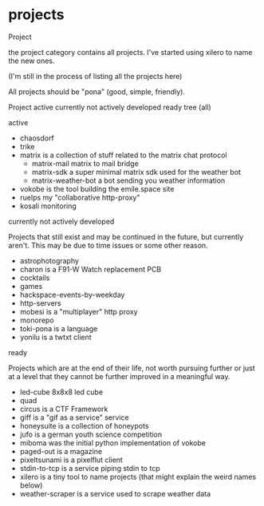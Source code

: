 # projects

Project

the project category contains all projects. I've started using xilero to name the new ones.

(I'm still in the process of listing all the projects here)

All projects should be "pona" (good, simple, friendly).

Project
    active
    currently not actively developed
    ready
    tree (all)

active

- chaosdorf
- trike
- matrix is a collection of stuff related to the matrix chat protocol
    - matrix-mail matrix to mail bridge
    - matrix-sdk a super minimal matrix sdk used for the weather bot
    - matrix-weather-bot a bot sending you weather information
- vokobe is the tool building the emile.space site
- ruelps my "collaborative http-proxy"
- kosali monitoring

currently not actively developed

Projects that still exist and may be continued in the future, but currently
aren't. This may be due to time issues or some other reason.

- astrophotography
- charon is a F91-W Watch replacement PCB
- cocktails
- games
- hackspace-events-by-weekday
- http-servers
- mobesi is a "multiplayer" http proxy
- monorepo
- toki-pona is a language
- yonilu is a twtxt client

ready

Projects which are at the end of their life, not worth pursuing further or just
at a level that they cannot be further improved in a meaningful way.

- led-cube 8x8x8 led cube
- quad
- circus is a CTF Framework
- giff is a "gif as a service" service
- honeysuite is a collection of honeypots
- jufo is a german youth science competition
- miboma was the initial python implementation of vokobe
- paged-out is a magazine
- pixeltsunami is a pixelflut client
- stdin-to-tcp is a service piping stdin to tcp
- xilero is a tiny tool to name projects (that might explain the weird names below)
- weather-scraper is a service used to scrape weather data

